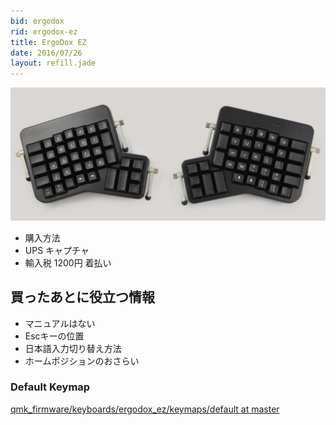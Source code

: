 ```yaml
---
bid: ergodox
rid: ergodox-ez
title: ErgoDox EZ
date: 2016/07/26
layout: refill.jade
---
```


![](ergodoxez.jpg)

- 購入方法
- UPS キャプチャ
- 輸入税 1200円 着払い


## 買ったあとに役立つ情報

- マニュアルはない
- Escキーの位置
- 日本語入力切り替え方法
- ホームポジションのおさらい

### Default Keymap
[qmk\_firmware/keyboards/ergodox\_ez/keymaps/default at master](https://github.com/jackhumbert/qmk_firmware/tree/master/keyboards/ergodox_ez/keymaps/default)
